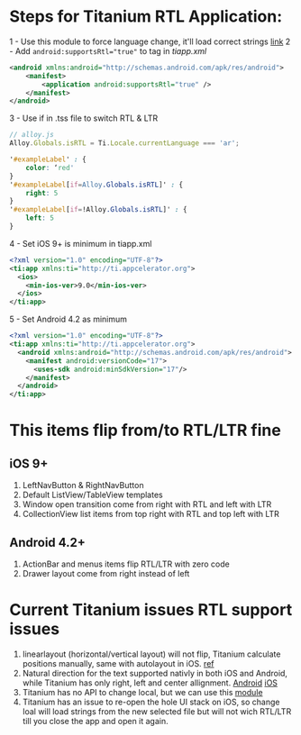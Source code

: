 # Steps for Titanium RTL Application:
1 - Use this module to force language change, it'll load correct strings [link](http://shareourideas.com/2013/12/02/titanium-locale-module-for-both-android-and-ios/)
2 - Add `android:supportsRtl="true"` to <application> tag in _tiapp.xml_
```xml
<android xmlns:android="http://schemas.android.com/apk/res/android">
    <manifest>
        <application android:supportsRtl="true" />
    </manifest>
</android>
```
3 - Use if in .tss file to switch RTL & LTR
```javascript
// alloy.js
Alloy.Globals.isRTL = Ti.Locale.currentLanguage === 'ar';
```
```css
'#exampleLabel' : {
	color: ‘red'
}
'#exampleLabel[if=Alloy.Globals.isRTL]' : {
	right: 5
}
'#exampleLabel[if=!Alloy.Globals.isRTL]' : {
	left: 5
}
```
4 - Set iOS 9+ is minimum in tiapp.xml
```xml
<?xml version="1.0" encoding="UTF-8"?>
<ti:app xmlns:ti="http://ti.appcelerator.org">
  <ios>
    <min-ios-ver>9.0</min-ios-ver>
  </ios>
</ti:app>
```
5 - Set Android 4.2 as minimum
```xml
<?xml version="1.0" encoding="UTF-8"?>
<ti:app xmlns:ti="http://ti.appcelerator.org">
  <android xmlns:android="http://schemas.android.com/apk/res/android">
    <manifest android:versionCode="17">
      <uses-sdk android:minSdkVersion="17"/>
    </manifest>
  </android>
</ti:app>
```

# This items flip from/to RTL/LTR fine
## iOS 9+
1. LeftNavButton & RightNavButton
2. Default ListView/TableView templates
3. Window open transition come from right with RTL and left with LTR
4. CollectionView list items from top right with RTL and top left with LTR

## Android 4.2+
1. ActionBar and menus items flip RTL/LTR with zero code
2. Drawer layout come from right instead of left


# Current Titanium issues RTL support issues
1. linearlayout (horizontal/vertical layout) will not flip, Titanium calculate positions manually, same with autolayout in iOS. [ref](http://android-developers.blogspot.com.eg/2013/03/native-rtl-support-in-android-42.html)
2. Natural direction for the text supported nativly in both iOS and Android, while Titanium has only right, left and center allignment. [Android](https://developer.android.com/reference/android/view/View.html#attr_android:textDirection) [iOS](https://developer.apple.com/reference/uikit/nstextalignment/nstextalignmentnatural)
3. Titanium has no API to change local, but we can use this [module](http://shareourideas.com/2013/12/02/titanium-locale-module-for-both-android-and-ios/)
4. Titanium has an issue to re-open the hole UI stack on iOS, so change loal will load strings from the new selected file but will not wich RTL/LTR till you close the app and open it again.
